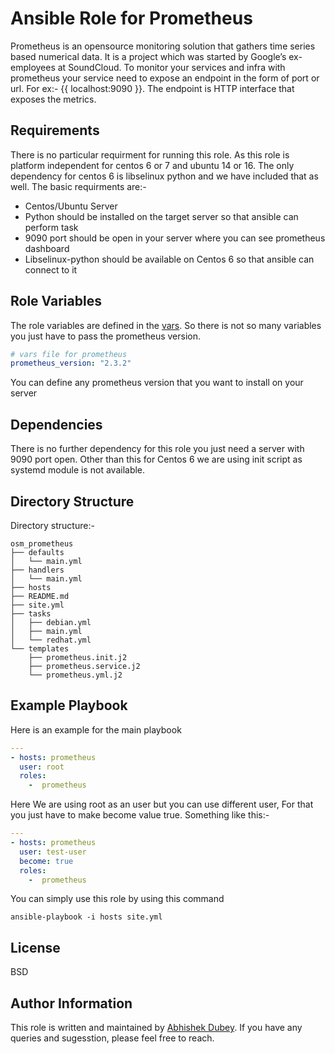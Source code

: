 # Ansible Role for Prometheus

Prometheus is an opensource monitoring solution that gathers time series based numerical data. It is a project which was started by Google’s ex-employees at SoundCloud.
To monitor your services and infra with prometheus your service need to expose an endpoint in the form of port or url. For ex:- {{ localhost:9090 }}. The endpoint is HTTP interface that exposes the metrics.

## Requirements

There is no particular requirment for running this role. As this role is platform independent for centos 6 or 7 and ubuntu 14 or 16. The only dependency for centos 6 is libselinux python and we have included that as well.
The basic requirments are:-
- Centos/Ubuntu Server
- Python should be installed on the target server so that ansible can perform task
- 9090 port should be open in your server where you can see prometheus dashboard
- Libselinux-python should be available on Centos 6 so that ansible can connect to it

## Role Variables
The role variables are defined in the [vars](https://gitlab.com/oosm/osm_prometheus/tree/master/vars). So there is not so many variables you just have to pass the prometheus version.

```yaml
# vars file for prometheus
prometheus_version: "2.3.2"
```
You can define any prometheus version that you want to install on your server

## Dependencies

There is no further dependency for this role you just need a server with 9090 port open. Other than this for Centos 6 we are using init script as systemd module is not available.


## Directory Structure
Directory structure:-
```
osm_prometheus
├── defaults
│   └── main.yml
├── handlers
│   └── main.yml
├── hosts
├── README.md
├── site.yml
├── tasks
│   ├── debian.yml
│   ├── main.yml
│   └── redhat.yml
└── templates
    ├── prometheus.init.j2
    ├── prometheus.service.j2
    └── prometheus.yml.j2
```
## Example Playbook

Here is an example for the main playbook

```yaml
---
- hosts: prometheus
  user: root
  roles:
    -  prometheus
```
Here We are using root as an user but you can use different user, For that you just have to make become value true. Something like this:-
```yaml
---
- hosts: prometheus
  user: test-user
  become: true
  roles:
    -  prometheus
```
You can simply use this role by using this command
```shell
ansible-playbook -i hosts site.yml
```
## License

BSD

## Author Information

This role is written and maintained by [Abhishek Dubey](https://gitlab.com/abhishek-dubey). If you have any queries and sugesstion, please feel free to reach.